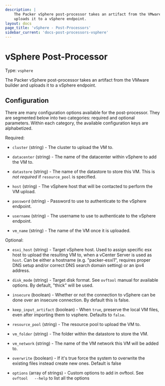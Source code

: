 ```yaml
---
description: |
    The Packer vSphere post-processor takes an artifact from the VMware builder and
    uploads it to a vSphere endpoint.
layout: docs
page_title: 'vSphere - Post-Processors'
sidebar_current: 'docs-post-processors-vsphere'
---
```


# vSphere Post-Processor

Type: `vsphere`

The Packer vSphere post-processor takes an artifact from the VMware builder and
uploads it to a vSphere endpoint.

## Configuration

There are many configuration options available for the post-processor. They are
segmented below into two categories: required and optional parameters. Within
each category, the available configuration keys are alphabetized.

Required:

-   `cluster` (string) - The cluster to upload the VM to.

-   `datacenter` (string) - The name of the datacenter within vSphere to add
    the VM to.

-   `datastore` (string) - The name of the datastore to store this VM. This is
    *not required* if `resource_pool` is specified.

-   `host` (string) - The vSphere host that will be contacted to perform the VM
    upload.

-   `password` (string) - Password to use to authenticate to the vSphere
    endpoint.

-   `username` (string) - The username to use to authenticate to the vSphere
    endpoint.

-   `vm_name` (string) - The name of the VM once it is uploaded.

Optional:

-   `esxi_host` (string) - Target vSphere host. Used to assign specific esx
    host to upload the resulting VM to, when a vCenter Server is used as
    `host`. Can be either a hostname (e.g. "packer-esxi1", requires proper DNS
    setup and/or correct DNS search domain setting) or an ipv4 address.

-   `disk_mode` (string) - Target disk format. See `ovftool` manual for
    available options. By default, "thick" will be used.

-   `insecure` (boolean) - Whether or not the connection to vSphere can be done
    over an insecure connection. By default this is false.

-   `keep_input_artifact` (boolean) - When `true`, preserve the local VM files,
    even after importing them to vsphere. Defaults to `false`.

-   `resource_pool` (string) - The resource pool to upload the VM to.

-   `vm_folder` (string) - The folder within the datastore to store the VM.

-   `vm_network` (string) - The name of the VM network this VM will be added
    to.

-   `overwrite` (boolean) - If it's true force the system to overwrite the
    existing files instead create new ones. Default is false

-   `options` (array of strings) - Custom options to add in ovftool. See
    `ovftool   --help` to list all the options
